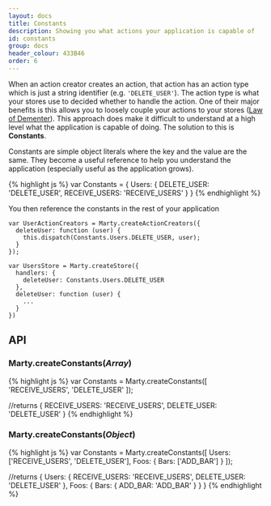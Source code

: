 ```yaml
---
layout: docs
title: Constants
description: Showing you what actions your application is capable of
id: constants
group: docs
header_colour: 433B46
order: 6
---
```


When an action creator creates an action, that action has an action type which is just a string identifier (e.g. <code>'DELETE_USER'</code>). The action type is what your stores use to decided whether to handle the action. One of their major benefits is this allows you to loosely couple your actions to your stores ([Law of Dementer](http://en.wikipedia.org/wiki/Law_of_Demeter)). This approach does make it difficult to understand at a high level what the application is capable of doing. The solution to this is **Constants**.

Constants are simple object literals where the key and the value are the same. They become a useful reference to help you understand the application (especially useful as the application grows).

{% highlight js %}
var Constants = {
  Users: {
    DELETE_USER: 'DELETE_USER',
    RECEIVE_USERS: 'RECEIVE_USERS'
  }
}
{% endhighlight %}

You then reference the constants in the rest of your application

```
var UserActionCreators = Marty.createActionCreators({
  deleteUser: function (user) {
    this.dispatch(Constants.Users.DELETE_USER, user);
  }
});

var UsersStore = Marty.createStore({
  handlers: {
    deleteUser: Constants.Users.DELETE_USER
  },
  deleteUser: function (user) {
    ...
  }
})

```

<h2 id="api">API</h2>

<h3 id="createConstantsArray">Marty.createConstants(<i>Array</i>)</h3>

{% highlight js %}
var Constants = Marty.createConstants([
  'RECEIVE_USERS',
  'DELETE_USER'
]);

//returns
{
  RECEIVE_USERS: 'RECEIVE_USERS',
  DELETE_USER: 'DELETE_USER'
}
{% endhighlight %}


<h3 id="createConstantsObj">Marty.createConstants(<i>Object</i>)</h3>

{% highlight js %}
var Constants = Marty.createConstants([
  Users: ['RECEIVE_USERS', 'DELETE_USER'],
  Foos: {
    Bars: ['ADD_BAR']
  }
]);

//returns
{
  Users: {
    RECEIVE_USERS: 'RECEIVE_USERS',
    DELETE_USER: 'DELETE_USER'
  },
  Foos: {
    Bars: {
      ADD_BAR: 'ADD_BAR'
    }
  }
}
{% endhighlight %}